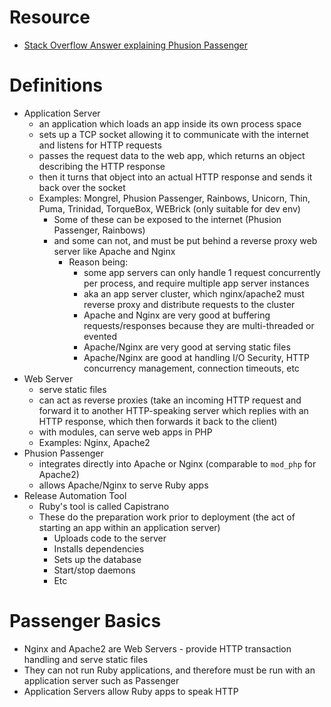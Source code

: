 # Resource
* [Stack Overflow Answer explaining Phusion Passenger](https://stackoverflow.com/questions/4113299/ruby-on-rails-server-options)

# Definitions
* Application Server
    * an application which loads an app inside its own process space
    * sets up a TCP socket allowing it to communicate with the internet and listens for HTTP requests
    * passes the request data to the web app, which returns an object describing the HTTP response
    * then it turns that object into an actual HTTP response and sends it back over the socket
    * Examples: Mongrel, Phusion Passenger, Rainbows, Unicorn, Thin, Puma, Trinidad, TorqueBox, WEBrick (only suitable for dev env)
        * Some of these can be exposed to the internet (Phusion Passenger, Rainbows)
        * and some can not, and must be put behind a reverse proxy web server like Apache and Nginx
            * Reason being:
                * some app servers can only handle 1 request concurrently per process, and require multiple app server instances
                * aka an app server cluster, which nginx/apache2 must reverse proxy and distribute requests to the cluster
                * Apache and Nginx are very good at buffering requests/responses because they are multi-threaded or evented
                * Apache/Nginx are very good at serving static files
                * Apache/Nginx are good at handling I/O Security, HTTP concurrency management, connection timeouts, etc
* Web Server
    * serve static files
    * can act as reverse proxies (take an incoming HTTP request and forward it to another HTTP-speaking server which replies with an HTTP response, which then forwards it back to the client)
    * with modules, can serve web apps in PHP
    * Examples: Nginx, Apache2
* Phusion Passenger
    * integrates directly into Apache or Nginx (comparable to `mod_php` for Apache2)
    * allows Apache/Nginx to serve Ruby apps
* Release Automation Tool
    * Ruby's tool is called Capistrano
    * These do the preparation work prior to deployment (the act of starting an app within an application server)
        * Uploads code to the server
        * Installs dependencies
        * Sets up the database
        * Start/stop daemons
        * Etc

# Passenger Basics
* Nginx and Apache2 are Web Servers - provide HTTP transaction handling and serve static files
* They can not run Ruby applications, and therefore must be run with an application server such as Passenger
* Application Servers allow Ruby apps to speak HTTP